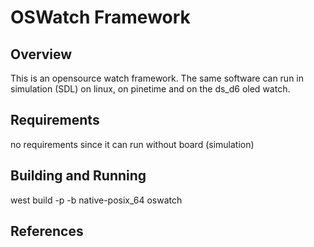 # OSWatch Framework

## Overview

This is an opensource watch framework.
The same software can run in simulation (SDL) on linux, on pinetime and on the ds_d6 oled watch.

## Requirements

no requirements since it can run without board (simulation)

## Building and Running

west build -p -b  native-posix_64 oswatch

## References

